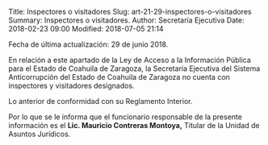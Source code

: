 Title: Inspectores o visitadores
Slug: art-21-29-inspectores-o-visitadores
Summary: Inspectores o visitadores.
Author: Secretaría Ejecutiva
Date: 2018-02-23 09:00
Modified: 2018-07-05 21:14


Fecha de última actualización: 29 de junio 2018.

En relación a este apartado de la Ley de Acceso a la Información
Pública para el Estado de Coahuila de Zaragoza, la Secretaría Ejecutiva
del Sistema Anticorrupción del Estado de Coahuila de Zaragoza no cuenta
con inspectores y visitadores designados.

Lo anterior de conformidad con su Reglamento Interior.

Por lo que se le informa que el funcionario responsable de la presente
información es el **Lic. Mauricio Contreras Montoya,** Titular de la
Unidad de Asuntos Jurídicos.
